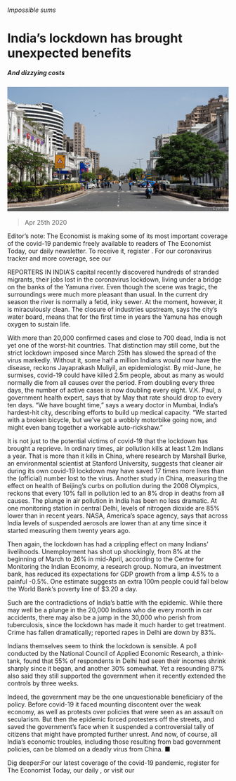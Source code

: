 ###### Impossible sums

# India’s lockdown has brought unexpected benefits 

##### And dizzying costs 

![image](images/20200425_ASP503.jpg) 

> Apr 25th 2020 

Editor’s note: The Economist is making some of its most important coverage of the covid-19 pandemic freely available to readers of The Economist Today, our daily newsletter. To receive it, register . For our coronavirus tracker and more coverage, see our 

REPORTERS IN INDIA’S capital recently discovered hundreds of stranded migrants, their jobs lost in the coronavirus lockdown, living under a bridge on the banks of the Yamuna river. Even though the scene was tragic, the surroundings were much more pleasant than usual. In the current dry season the river is normally a fetid, inky sewer. At the moment, however, it is miraculously clean. The closure of industries upstream, says the city’s water board, means that for the first time in years the Yamuna has enough oxygen to sustain life.

With more than 20,000 confirmed cases and close to 700 dead, India is not yet one of the worst-hit countries. That distinction may still come, but the strict lockdown imposed since March 25th has slowed the spread of the virus markedly. Without it, some half a million Indians would now have the disease, reckons Jayaprakash Muliyil, an epidemiologist. By mid-June, he surmises, covid-19 could have killed 2.5m people, about as many as would normally die from all causes over the period. From doubling every three days, the number of active cases is now doubling every eight. V.K. Paul, a government health expert, says that by May that rate should drop to every ten days. “We have bought time,” says a weary doctor in Mumbai, India’s hardest-hit city, describing efforts to build up medical capacity. “We started with a broken bicycle, but we’ve got a wobbly motorbike going now, and might even bang together a workable auto-rickshaw.”


It is not just to the potential victims of covid-19 that the lockdown has brought a reprieve. In ordinary times, air pollution kills at least 1.2m Indians a year. That is more than it kills in China, where research by Marshall Burke, an environmental scientist at Stanford University, suggests that cleaner air during its own covid-19 lockdown may have saved 17 times more lives than the (official) number lost to the virus. Another study in China, measuring the effect on health of Beijing’s curbs on pollution during the 2008 Olympics, reckons that every 10% fall in pollution led to an 8% drop in deaths from all causes. The plunge in air pollution in India has been no less dramatic. At one monitoring station in central Delhi, levels of nitrogen dioxide are 85% lower than in recent years. NASA, America’s space agency, says that across India levels of suspended aerosols are lower than at any time since it started measuring them twenty years ago.

Then again, the lockdown has had a crippling effect on many Indians’ livelihoods. Unemployment has shot up shockingly, from 8% at the beginning of March to 26% in mid-April, according to the Centre for Monitoring the Indian Economy, a research group. Nomura, an investment bank, has reduced its expectations for GDP growth from a limp 4.5% to a painful -0.5%. One estimate suggests an extra 100m people could fall below the World Bank’s poverty line of $3.20 a day.

Such are the contradictions of India’s battle with the epidemic. While there may well be a plunge in the 20,000 Indians who die every month in car accidents, there may also be a jump in the 30,000 who perish from tuberculosis, since the lockdown has made it much harder to get treatment. Crime has fallen dramatically; reported rapes in Delhi are down by 83%.

Indians themselves seem to think the lockdown is sensible. A poll conducted by the National Council of Applied Economic Research, a think-tank, found that 55% of respondents in Delhi had seen their incomes shrink sharply since it began, and another 30% somewhat. Yet a resounding 87% also said they still supported the government when it recently extended the controls by three weeks.

Indeed, the government may be the one unquestionable beneficiary of the policy. Before covid-19 it faced mounting discontent over the weak economy, as well as protests over policies that were seen as an assault on secularism. But then the epidemic forced protesters off the streets, and saved the government’s face when it suspended a controversial tally of citizens that might have prompted further unrest. And now, of course, all India’s economic troubles, including those resulting from bad government policies, can be blamed on a deadly virus from China. ■

Dig deeper:For our latest coverage of the covid-19 pandemic, register for The Economist Today, our daily , or visit our 

